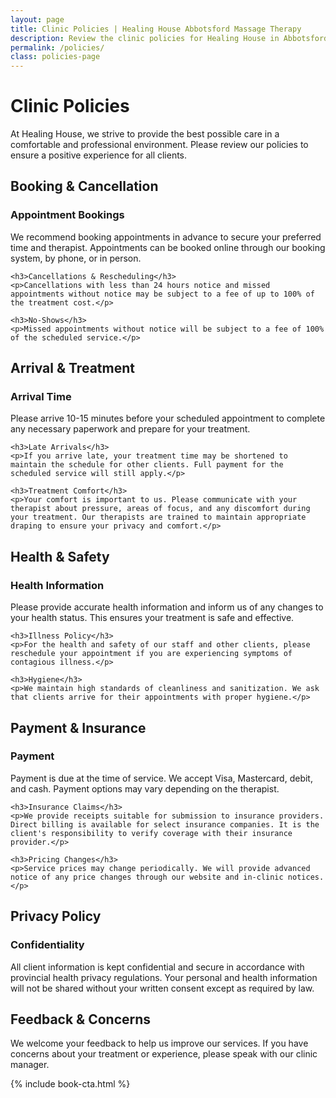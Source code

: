 ```yaml
---
layout: page
title: Clinic Policies | Healing House Abbotsford Massage Therapy
description: Review the clinic policies for Healing House in Abbotsford, including booking, cancellation, health, safety, and privacy information for RMT services.
permalink: /policies/
class: policies-page
---
```


# Clinic Policies

At Healing House, we strive to provide the best possible care in a comfortable and professional environment. Please review our policies to ensure a positive experience for all clients.

## Booking & Cancellation

<div class="policy-section">
    <h3>Appointment Bookings</h3>
    <p>We recommend booking appointments in advance to secure your preferred time and therapist. Appointments can be booked online through our booking system, by phone, or in person.</p>
    
    <h3>Cancellations & Rescheduling</h3>
    <p>Cancellations with less than 24 hours notice and missed appointments without notice may be subject to a fee of up to 100% of the treatment cost.</p>
    
    <h3>No-Shows</h3>
    <p>Missed appointments without notice will be subject to a fee of 100% of the scheduled service.</p>
</div>

## Arrival & Treatment

<div class="policy-section">
    <h3>Arrival Time</h3>
    <p>Please arrive 10-15 minutes before your scheduled appointment to complete any necessary paperwork and prepare for your treatment.</p>
    
    <h3>Late Arrivals</h3>
    <p>If you arrive late, your treatment time may be shortened to maintain the schedule for other clients. Full payment for the scheduled service will still apply.</p>
    
    <h3>Treatment Comfort</h3>
    <p>Your comfort is important to us. Please communicate with your therapist about pressure, areas of focus, and any discomfort during your treatment. Our therapists are trained to maintain appropriate draping to ensure your privacy and comfort.</p>
</div>

## Health & Safety

<div class="policy-section">
    <h3>Health Information</h3>
    <p>Please provide accurate health information and inform us of any changes to your health status. This ensures your treatment is safe and effective.</p>
    
    <h3>Illness Policy</h3>
    <p>For the health and safety of our staff and other clients, please reschedule your appointment if you are experiencing symptoms of contagious illness.</p>
    
    <h3>Hygiene</h3>
    <p>We maintain high standards of cleanliness and sanitization. We ask that clients arrive for their appointments with proper hygiene.</p>
</div>

## Payment & Insurance

<div class="policy-section">
    <h3>Payment</h3>
    <p>Payment is due at the time of service. We accept Visa, Mastercard, debit, and cash.
    Payment options may vary depending on the therapist.</p>
    
    <h3>Insurance Claims</h3>
    <p>We provide receipts suitable for submission to insurance providers. Direct billing is available for select insurance companies. It is the client's responsibility to verify coverage with their insurance provider.</p>
    
    <h3>Pricing Changes</h3>
    <p>Service prices may change periodically. We will provide advanced notice of any price changes through our website and in-clinic notices.</p>
</div>

## Privacy Policy

<div class="policy-section">
    <h3>Confidentiality</h3>
    <p>All client information is kept confidential and secure in accordance with provincial health privacy regulations. Your personal and health information will not be shared without your written consent except as required by law.</p>
</div>

## Feedback & Concerns

We welcome your feedback to help us improve our services. If you have concerns about your treatment or experience, please speak with our clinic manager.

{% include book-cta.html %} 